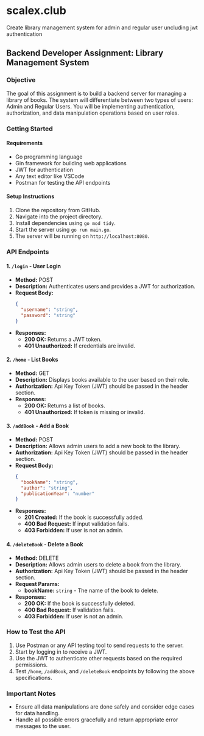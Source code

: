 # scalex.club
Create library management system for admin and regular user uncluding jwt authentication

## Backend Developer Assignment: Library Management System

### Objective
The goal of this assignment is to build a backend server for managing a library of books. The system will differentiate between two types of users: Admin and Regular Users. You will be implementing authentication, authorization, and data manipulation operations based on user roles.

### Getting Started

#### Requirements
- Go programming language
- Gin framework for building web applications
- JWT for authentication
- Any text editor like VSCode
- Postman for testing the API endpoints

#### Setup Instructions
1. Clone the repository from GitHub.
2. Navigate into the project directory.
3. Install dependencies using `go mod tidy`.
4. Start the server using `go run main.go`.
5. The server will be running on `http://localhost:8080`.

### API Endpoints

#### 1. `/login` - User Login
- **Method:** POST
- **Description:** Authenticates users and provides a JWT for authorization.
- **Request Body:** 
  ```json
  {
    "username": "string",
    "password": "string"
  }
  ```
- **Responses:**
  - **200 OK:** Returns a JWT token.
  - **401 Unauthorized:** If credentials are invalid.

#### 2. `/home` - List Books
- **Method:** GET
- **Description:** Displays books available to the user based on their role.
- **Authorization:** Api Key Token (JWT) should be passed in the header section.
- **Responses:**
  - **200 OK:** Returns a list of books.
  - **401 Unauthorized:** If token is missing or invalid.

#### 3. `/addBook` - Add a Book
- **Method:** POST
- **Description:** Allows admin users to add a new book to the library.
- **Authorization:** Api Key Token (JWT) should be passed in the header section.
- **Request Body:** 
  ```json
  {
    "bookName": "string",
    "author": "string",
    "publicationYear": "number"
  }
  ```
- **Responses:**
  - **201 Created:** If the book is successfully added.
  - **400 Bad Request:** If input validation fails.
  - **403 Forbidden:** If user is not an admin.

#### 4. `/deleteBook` - Delete a Book
- **Method:** DELETE
- **Description:** Allows admin users to delete a book from the library.
- **Authorization:** Api Key Token (JWT) should be passed in the header section.
- **Request Params:**
  - **bookName:** `string` - The name of the book to delete.
- **Responses:**
  - **200 OK:** If the book is successfully deleted.
  - **400 Bad Request:** If validation fails.
  - **403 Forbidden:** If user is not an admin.

### How to Test the API
1. Use Postman or any API testing tool to send requests to the server.
2. Start by logging in to receive a JWT.
3. Use the JWT to authenticate other requests based on the required permissions.
4. Test `/home`, `/addBook`, and `/deleteBook` endpoints by following the above specifications.


### Important Notes
- Ensure all data manipulations are done safely and consider edge cases for data handling.
- Handle all possible errors gracefully and return appropriate error messages to the user.
